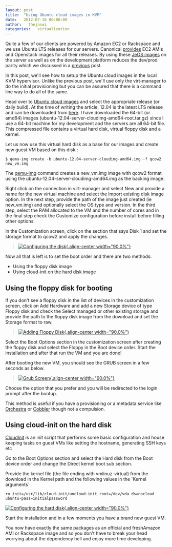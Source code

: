 ```yaml
---
layout: post
title:  "Using Ubuntu cloud images in KVM"
date:   2012-07-16 00:00:00
author:   thejaswi
categories:   virtualization
---
```


Quite a few of our clients are powered by Amazon EC2 or Rackspace and we
use Ubuntu LTS releases for our servers. Canonical
[provides](http://cloud-images.ubuntu.com/) EC2 AMIs and Openstack
images for all their releases. By using these [JeOS
images](https://en.wikipedia.org/wiki/Just_enough_operating_system) on
the server as well as on the development platform reduces the dev/prod
parity which we discussed in a
[previous](http://agiliq.com/blog/2012/06/libvirt-and-kvm/) post.

In this post, we\'ll see how to setup the Ubuntu cloud images in the
local KVM hypervisor. Unlike the previous post, we\'ll use only the
virt-manager to do the initial provisioning but you can be assured that
there is a command line way to do all of the same.

Head over to [Ubuntu cloud images](http://cloud-images.ubuntu.com/) and
select the appropriate release (or daily build). At the time of writing
the article, 12.04 is the latest LTS release and can be downloaded from
[here](http://cloud-images.ubuntu.com/releases/precise/release/). I have
downloaded the 64-bit (or amd64) images
(ubuntu-12.04-server-cloudimg-amd64-root.tar.gz) since I use a 64-bit
machine for my development and the servers are all 64-bit file. This
compressed file contains a virtual hard disk, virtual floppy disk and a
kernel.

Let us now use this virtual hard disk as a base for our images and
create new guest VM based on this disk.:

    $ qemu-img create -b ubuntu-12.04-server-cloudimg-amd64.img -f qcow2 new_vm.img

The [qemu-img](https://en.wikibooks.org/wiki/QEMU/Images) command
creates a new\_vm.img image with qcow2 format using the
ubuntu-12.04-server-cloudimg-amd64.img as the backing image.

Right click on the connection in virt-manager and select New and provide
a name for the new virtual machine and select the
Import existing disk image option. In the next step, provide the path of
the image just created (ie new\_vm.img) and optionally select the OS
type and version. In the third step, select the RAM allocated to the VM
and the number of cores and in the final step check the
Customize configuration before install before filling other options.

In the Customization screen, click on the section that says Disk 1 and
set the storage format to qcow2 and apply the changes.

> [![Configuring the disk](http://agiliq.com/static/dumps/images/20120716/disk_configuration.png){.align-center
> width="90.0%"}](http://agiliq.com/static/dumps/images/20120716/disk_configuration.png)

Now all that is left is to set the boot order and there are two methods:

-   Using the floppy disk image
-   Using cloud-init on the hard disk image

Using the floppy disk for booting
---------------------------------

If you don\'t see a floppy disk in the list of devices in the
customization screen, click on Add Hardware and add a new Storage device
of type Floppy disk and check the
Select managed or other existing storage and provide the path to the
floppy disk image from the download and set the Storage format to raw.

> [![Adding Floppy Disk](http://agiliq.com/static/dumps/images/20120716/floppy_disk_create.png){.align-center
> width="90.0%"}](http://agiliq.com/static/dumps/images/20120716/floppy_disk_create.png)

Select the Boot Options section in the customization screen after
creating the floppy disk and select the Floppy in the Boot device order.
Start the installation and after that run the VM and you are done!

After booting the new VM, you should see the GRUB screen in a few
seconds as below.

> [![Grub Screen](http://agiliq.com/static/dumps/images/20120716/grub_screen.png){.align-center
> width="90.0%"}](http://agiliq.com/static/dumps/images/20120716/grub_screen.png)

Choose the option that you prefer and you will be redirected to the
login prompt after the bootup.

This method is useful if you have a provisioning or a metadata service
like [Orchestra](https://help.ubuntu.com/community/Orchestra/Overview)
or [Cobbler](http://cobbler.github.com/) though not a compulsion.

Using cloud-init on the hard disk
---------------------------------

[CloudInit](https://help.ubuntu.com/community/CloudInit) is an init
script that performs some basic configuration and house keeping tasks on
guest VMs like setting the hostname, generating SSH keys etc

Go to the Boot Options section and select the Hard disk from the
Boot device order and change the Direct kernel boot sub section.

Provide the kernel file (the file ending with vmlinuz-virtual) from the
download in the Kernel path and the following values in the \`Kernel
arguments\`:

    ro init=/usr/lib/cloud-init/uncloud-init root=/dev/vda ds=nocloud ubuntu-pass=initialpassword

[![Configuring the hard disk](http://agiliq.com/static/dumps/images/20120716/hard_disk_boot.png){.align-center
width="90.0%"}](http://agiliq.com/static/dumps/images/20120716/hard_disk_boot.png)

Start the installation and in a few moments you have a brand new guest
VM.

You now have exactly the same packages as an official and freshAmazon
AMI or Rackspace image and so you don\'t have to break your head
worrying about the dependency hell and enjoy more time developing.
